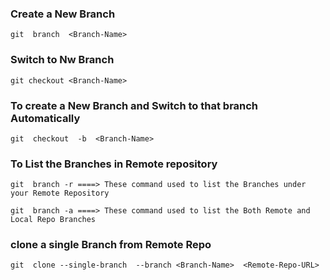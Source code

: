 ### Create a New Branch 

```
git  branch  <Branch-Name> 
```

### Switch to Nw Branch

```
git checkout <Branch-Name>
```

### To create a New Branch and Switch to that branch Automatically

```
git  checkout  -b  <Branch-Name>
```

### To List the Branches in Remote repository 

```
git  branch -r ====> These command used to list the Branches under your Remote Repository 

git  branch -a ====> These command used to list the Both Remote and Local Repo Branches  
```

### clone a single Branch from Remote Repo 

```
git  clone --single-branch  --branch <Branch-Name>  <Remote-Repo-URL> 
```